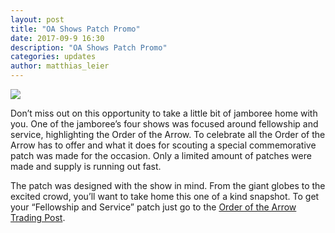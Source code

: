 ```yaml
---
layout: post
title: "OA Shows Patch Promo"
date: 2017-09-9 16:30
description: "OA Shows Patch Promo"
categories: updates
author: matthias_leier
---
```


<img src="{{ site.baseurl }}images/posts/2017Jambo/oa-shows-patch-graphic.jpg" class="img-thumbnail img-responsive center-block">

Don’t miss out on this opportunity to take a little bit of
jamboree home with you. One of the jamboree’s four shows was focused around
fellowship and service, highlighting the Order of the Arrow. To celebrate all
the Order of the Arrow has to offer and what it does for scouting a special
commemorative patch was made for the occasion. Only a limited amount of patches
were made and supply is running out fast.

<!--more-->

The patch was designed with the show in mind. From the giant
globes to the excited crowd, you’ll want to take home this one of a kind
snapshot. To get your “Fellowship and Service” patch just go to the <a href="https://tradingpost.oa-bsa.org/ProductDetails.asp?ProductCode=2017-023">Order of
the Arrow Trading Post</a>.
